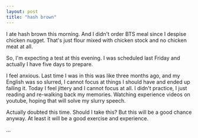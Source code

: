 ```yaml
---
layout: post
title: "hash brown"
--- 
```


I ate hash brown this morning. And I didn't order BTS meal since I despise chicken nugget. That's just flour mixed with chicken stock and no chicken meat at all.

So, I'm expecting a test at this evening. I was scheduled last Friday and actually I have five days to prepare.

I feel anxious. Last time I was in this was like three months ago, and my English was so slurred, I cannot focus at things I should have and ended up failing it. Today I feel jittery and I cannot focus at all. I didn't practice, I just reading and re-walking back my memories. Watching experience videos on youtube, hoping that will solve my slurry speech.

Actually doubted this time. Should I take this? But this will be a good chance anyway. At least it will be a good exercise and experience.

...